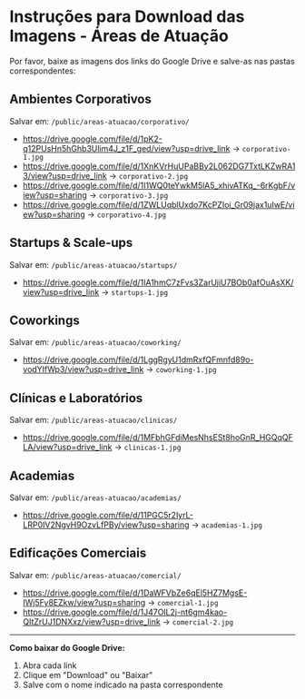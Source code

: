 # Instruções para Download das Imagens - Áreas de Atuação

Por favor, baixe as imagens dos links do Google Drive e salve-as nas pastas correspondentes:

## Ambientes Corporativos
Salvar em: `/public/areas-atuacao/corporativo/`
- https://drive.google.com/file/d/1pK2-q12PUsHn5hGhb3Ulim4J_z1F_ged/view?usp=drive_link → `corporativo-1.jpg`
- https://drive.google.com/file/d/1XnKVrHuUPaBBy2L062DG7TxtLKZwRA13/view?usp=drive_link → `corporativo-2.jpg`
- https://drive.google.com/file/d/1I1WQ0teYwkM5lA5_xhivATKq_-6rKgbF/view?usp=sharing → `corporativo-3.jpg`
- https://drive.google.com/file/d/1ZWLUqblUxdo7KcPZIoi_Gr09jax1uIwE/view?usp=sharing → `corporativo-4.jpg`

## Startups & Scale-ups
Salvar em: `/public/areas-atuacao/startups/`
- https://drive.google.com/file/d/1IA1hmC7zFvs3ZarUjiU7BOb0afOuAsXK/view?usp=drive_link → `startups-1.jpg`

## Coworkings
Salvar em: `/public/areas-atuacao/coworking/`
- https://drive.google.com/file/d/1LggRgyU1dmRxfQFmnfd89o-vodYIfWp3/view?usp=drive_link → `coworking-1.jpg`

## Clínicas e Laboratórios
Salvar em: `/public/areas-atuacao/clinicas/`
- https://drive.google.com/file/d/1MFbhGFdiMesNhsESt8hoGnR_HGQqQFLA/view?usp=drive_link → `clinicas-1.jpg`

## Academias
Salvar em: `/public/areas-atuacao/academias/`
- https://drive.google.com/file/d/11PGC5r2lyrL-LRP0IV2NgvH9OzvLfPBy/view?usp=sharing → `academias-1.jpg`

## Edificações Comerciais
Salvar em: `/public/areas-atuacao/comercial/`
- https://drive.google.com/file/d/1DaWFVbZe6qEl5HZ7MgsE-IWj5Fy8EZkw/view?usp=sharing → `comercial-1.jpg`
- https://drive.google.com/file/d/1J47OlL2j-nt6gm4kao-QItZrUJ1DNXxz/view?usp=drive_link → `comercial-2.jpg`

---

**Como baixar do Google Drive:**
1. Abra cada link
2. Clique em "Download" ou "Baixar"
3. Salve com o nome indicado na pasta correspondente
